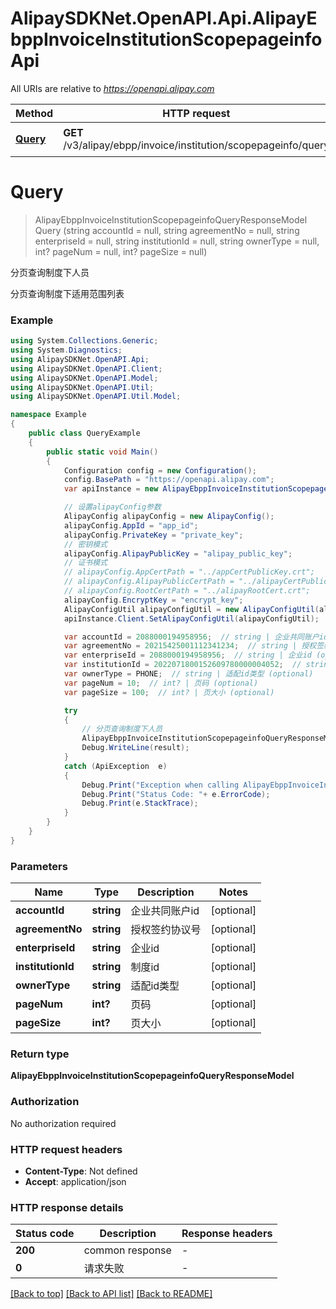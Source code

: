 # AlipaySDKNet.OpenAPI.Api.AlipayEbppInvoiceInstitutionScopepageinfoApi

All URIs are relative to *https://openapi.alipay.com*

Method | HTTP request | Description
------------- | ------------- | -------------
[**Query**](AlipayEbppInvoiceInstitutionScopepageinfoApi.md#query) | **GET** /v3/alipay/ebpp/invoice/institution/scopepageinfo/query | 分页查询制度下人员


<a name="query"></a>
# **Query**
> AlipayEbppInvoiceInstitutionScopepageinfoQueryResponseModel Query (string accountId = null, string agreementNo = null, string enterpriseId = null, string institutionId = null, string ownerType = null, int? pageNum = null, int? pageSize = null)

分页查询制度下人员

分页查询制度下适用范围列表

### Example
```csharp
using System.Collections.Generic;
using System.Diagnostics;
using AlipaySDKNet.OpenAPI.Api;
using AlipaySDKNet.OpenAPI.Client;
using AlipaySDKNet.OpenAPI.Model;
using AlipaySDKNet.OpenAPI.Util;
using AlipaySDKNet.OpenAPI.Util.Model;

namespace Example
{
    public class QueryExample
    {
        public static void Main()
        {
            Configuration config = new Configuration();
            config.BasePath = "https://openapi.alipay.com";
            var apiInstance = new AlipayEbppInvoiceInstitutionScopepageinfoApi(config);

            // 设置alipayConfig参数
            AlipayConfig alipayConfig = new AlipayConfig();
            alipayConfig.AppId = "app_id";
            alipayConfig.PrivateKey = "private_key";
            // 密钥模式
            alipayConfig.AlipayPublicKey = "alipay_public_key";
            // 证书模式
            // alipayConfig.AppCertPath = "../appCertPublicKey.crt";
            // alipayConfig.AlipayPublicCertPath = "../alipayCertPublicKey_RSA2.crt";
            // alipayConfig.RootCertPath = "../alipayRootCert.crt";
            alipayConfig.EncryptKey = "encrypt_key";
            AlipayConfigUtil alipayConfigUtil = new AlipayConfigUtil(alipayConfig);
            apiInstance.Client.SetAlipayConfigUtil(alipayConfigUtil);

            var accountId = 2088000194958956;  // string | 企业共同账户id (optional) 
            var agreementNo = 20215425001112341234;  // string | 授权签约协议号 (optional) 
            var enterpriseId = 2088000194958956;  // string | 企业id (optional) 
            var institutionId = 2022071800152609780000004052;  // string | 制度id (optional) 
            var ownerType = PHONE;  // string | 适配id类型 (optional) 
            var pageNum = 10;  // int? | 页码 (optional) 
            var pageSize = 100;  // int? | 页大小 (optional) 

            try
            {
                // 分页查询制度下人员
                AlipayEbppInvoiceInstitutionScopepageinfoQueryResponseModel result = apiInstance.Query(accountId, agreementNo, enterpriseId, institutionId, ownerType, pageNum, pageSize);
                Debug.WriteLine(result);
            }
            catch (ApiException  e)
            {
                Debug.Print("Exception when calling AlipayEbppInvoiceInstitutionScopepageinfoApi.Query: " + e.Message );
                Debug.Print("Status Code: "+ e.ErrorCode);
                Debug.Print(e.StackTrace);
            }
        }
    }
}
```

### Parameters

Name | Type | Description  | Notes
------------- | ------------- | ------------- | -------------
 **accountId** | **string**| 企业共同账户id | [optional] 
 **agreementNo** | **string**| 授权签约协议号 | [optional] 
 **enterpriseId** | **string**| 企业id | [optional] 
 **institutionId** | **string**| 制度id | [optional] 
 **ownerType** | **string**| 适配id类型 | [optional] 
 **pageNum** | **int?**| 页码 | [optional] 
 **pageSize** | **int?**| 页大小 | [optional] 

### Return type

**AlipayEbppInvoiceInstitutionScopepageinfoQueryResponseModel**

### Authorization

No authorization required

### HTTP request headers

 - **Content-Type**: Not defined
 - **Accept**: application/json


### HTTP response details
| Status code | Description | Response headers |
|-------------|-------------|------------------|
| **200** | common response |  -  |
| **0** | 请求失败 |  -  |

[[Back to top]](#) [[Back to API list]](../README.md#documentation-for-api-endpoints) [[Back to README]](../README.md)

